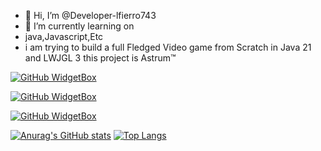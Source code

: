 - 👋 Hi, I’m @Developer-lfierro743
- 🌱 I’m currently learning on
- java,Javascript,Etc
- i am trying to build a full Fledged Video game from Scratch in Java 21 and LWJGL 3 this project is Astrum™

[![GitHub WidgetBox](https://github-widgetbox.vercel.app/api/profile?username=Developer-lfierro743&data=followers,repositories,stars,commits&theme=nautilus)](https://github.com/Jurredr/github-widgetbox)

[![GitHub WidgetBox](https://github-widgetbox.vercel.app/api/skills?software=linux,vscode,Windows)](https://github.com/Jurredr/github-widgetbox)



[![GitHub WidgetBox](https://github-widgetbox.vercel.app/api/skills?languages=Java,html,css,markdown)](https://github.com/Jurredr/github-widgetbox)


[![Anurag's GitHub stats](https://github-readme-stats.vercel.app/api?username=Developer-lfierro743)](https://github.com/anuraghazra/github-readme-stats)
[![Top Langs](https://github-readme-stats.vercel.app/api/top-langs/?username=Developer-lfierro743)](https://github.com/anuraghazra/github-readme-stats)

<!---
Developer-lfierro743/Developer-lfierro743 is a ✨ special ✨ repository because its `README.md` (this file) appears on your GitHub profile.
You can click the Preview link to take a look at your changes.
--->
